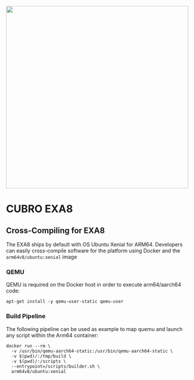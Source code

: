 <img src="http://cubro.org/images/EXA8_Banner.jpg" width=500>

# CUBRO EXA8
## Cross-Compiling for EXA8
The EXA8 ships by default with OS Ubuntu Xenial for ARM64. Developers can easily cross-compile software for the platform using Docker and the `arm64v8/ubuntu:xenial` image

### QEMU
QEMU is required on the Docker host in order to execute arm64/aarch64 code:
```
apt-get install -y qemu-user-static qemu-user
```
### Build Pipeline
The following pipeline can be used as example to map quemu and launch any script within the Arm64 container: 
```
docker run --rm \
  -v /usr/bin/qemu-aarch64-static:/usr/bin/qemu-aarch64-static \
  -v $(pwd)/:/tmp/build \
  -v $(pwd)/:/scripts \
  --entrypoint=/scripts/builder.sh \
  arm64v8/ubuntu:xenial
```
